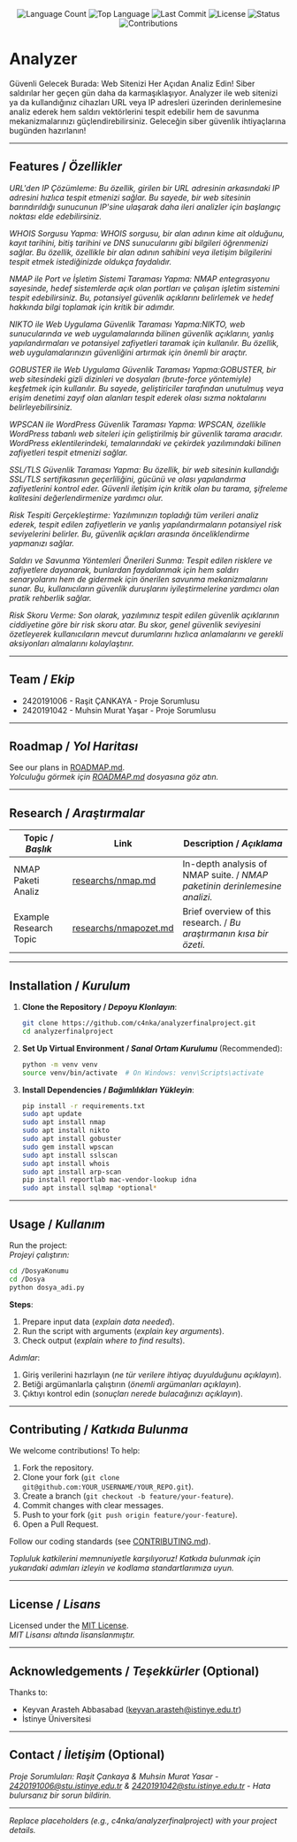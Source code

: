 <div align="center">
  <img src="https://img.shields.io/github/languages/count/c4nka/analyzerfinalproject?style=flat-square&color=blueviolet" alt="Language Count">
  <img src="https://img.shields.io/github/languages/top/c4nka/analyzerfinalproject?style=flat-square&color=1e90ff" alt="Top Language">
  <img src="https://img.shields.io/github/last-commit/c4nka/analyzerfinalproject?style=flat-square&color=ff69b4" alt="Last Commit">
  <img src="https://img.shields.io/github/license/c4nka/analyzerfinalproject?style=flat-square&color=yellow" alt="License">
  <img src="https://img.shields.io/badge/Status-Active-green?style=flat-square" alt="Status">
  <img src="https://img.shields.io/badge/Contributions-Welcome-brightgreen?style=flat-square" alt="Contributions">
</div>

# Analyzer
  
Güvenli Gelecek Burada: Web Sitenizi Her Açıdan Analiz Edin!
Siber saldırılar her geçen gün daha da karmaşıklaşıyor. Analyzer ile web sitenizi ya da kullandığınız cihazları URL veya IP adresleri üzerinden derinlemesine analiz ederek hem saldırı vektörlerini tespit edebilir hem de savunma mekanizmalarınızı güçlendirebilirsiniz. Geleceğin siber güvenlik ihtiyaçlarına bugünden hazırlanın!

---

## Features / *Özellikler*

  *URL'den IP Çözümleme: Bu özellik, girilen bir URL adresinin arkasındaki IP adresini hızlıca tespit etmenizi sağlar. Bu sayede, bir web sitesinin barındırıldığı sunucunun IP'sine ulaşarak daha ileri analizler için başlangıç noktası elde edebilirsiniz.*

  *WHOIS Sorgusu Yapma: WHOIS sorgusu, bir alan adının kime ait olduğunu, kayıt tarihini, bitiş tarihini ve DNS sunucularını gibi bilgileri öğrenmenizi sağlar. Bu özellik, özellikle bir alan adının sahibini veya iletişim bilgilerini tespit etmek istediğinizde oldukça faydalıdır.*
  
  *NMAP ile Port ve İşletim Sistemi Taraması Yapma: NMAP entegrasyonu sayesinde, hedef sistemlerde açık olan portları ve çalışan işletim sistemini tespit edebilirsiniz. Bu, potansiyel güvenlik açıklarını belirlemek ve hedef hakkında bilgi toplamak için kritik bir adımdır.*
  
  *NIKTO ile Web Uygulama Güvenlik Taraması Yapma:NIKTO, web sunucularında ve web uygulamalarında bilinen güvenlik açıklarını, yanlış yapılandırmaları ve potansiyel zafiyetleri taramak için kullanılır. Bu özellik, web uygulamalarınızın güvenliğini artırmak için önemli bir araçtır.*
  
  *GOBUSTER ile Web Uygulama Güvenlik Taraması Yapma:GOBUSTER, bir web sitesindeki gizli dizinleri ve dosyaları (brute-force yöntemiyle) keşfetmek için kullanılır. Bu sayede, geliştiriciler tarafından unutulmuş veya erişim denetimi zayıf olan alanları tespit ederek olası sızma noktalarını belirleyebilirsiniz.*
  
  *WPSCAN ile WordPress Güvenlik Taraması Yapma: WPSCAN, özellikle WordPress tabanlı web siteleri için geliştirilmiş bir güvenlik tarama aracıdır. WordPress eklentilerindeki, temalarındaki ve çekirdek yazılımındaki bilinen zafiyetleri tespit etmenizi sağlar.*
  
  *SSL/TLS Güvenlik Taraması Yapma: Bu özellik, bir web sitesinin kullandığı SSL/TLS sertifikasının geçerliliğini, gücünü ve olası yapılandırma zafiyetlerini kontrol eder. Güvenli iletişim için kritik olan bu tarama, şifreleme kalitesini değerlendirmenize yardımcı olur.*
  
  *Risk Tespiti Gerçekleştirme: Yazılımınızın topladığı tüm verileri analiz ederek, tespit edilen zafiyetlerin ve yanlış yapılandırmaların potansiyel risk seviyelerini belirler. Bu, güvenlik açıkları arasında önceliklendirme yapmanızı sağlar.*
  
  *Saldırı ve Savunma Yöntemleri Önerileri Sunma: Tespit edilen risklere ve zafiyetlere dayanarak, bunlardan faydalanmak için hem saldırı senaryolarını hem de gidermek için önerilen savunma mekanizmalarını sunar. Bu, kullanıcıların güvenlik duruşlarını iyileştirmelerine yardımcı olan pratik rehberlik sağlar.*
  
  *Risk Skoru Verme: Son olarak, yazılımınız tespit edilen güvenlik açıklarının ciddiyetine göre bir risk skoru atar. Bu skor, genel güvenlik seviyesini özetleyerek kullanıcıların mevcut durumlarını hızlıca anlamalarını ve gerekli aksiyonları almalarını kolaylaştırır.*
  
---

## Team / *Ekip*

- 2420191006 - Raşit ÇANKAYA - Proje Sorumlusu
- 2420191042 - Muhsin Murat Yaşar - Proje Sorumlusu 

---

## Roadmap / *Yol Haritası*

See our plans in [ROADMAP.md](ROADMAP.md).  
*Yolculuğu görmek için [ROADMAP.md](ROADMAP.md) dosyasına göz atın.*

---

## Research / *Araştırmalar*

| Topic / *Başlık*        | Link                                    | Description / *Açıklama*                        |
|-------------------------|-----------------------------------------|------------------------------------------------|
| NMAP Paketi Analiz      | [researchs/nmap.md](researchs/nmap.md) | In-depth analysis of NMAP suite. / *NMAP paketinin derinlemesine analizi.* |
| Example Research Topic  | [researchs/nmapozet.md](researchs/nmapozet.md) | Brief overview of this research. / *Bu araştırmanın kısa bir özeti.* |

---

## Installation / *Kurulum*

1. **Clone the Repository / *Depoyu Klonlayın***:  
   ```bash
   git clone https://github.com/c4nka/analyzerfinalproject.git
   cd analyzerfinalproject
   ```

2. **Set Up Virtual Environment / *Sanal Ortam Kurulumu*** (Recommended):  
   ```bash
   python -m venv venv
   source venv/bin/activate  # On Windows: venv\Scripts\activate
   ```

3. **Install Dependencies / *Bağımlılıkları Yükleyin***:  
   ```bash
   pip install -r requirements.txt
   sudo apt update
   sudo apt install nmap
   sudo apt install nikto
   sudo apt install gobuster
   sudo gem install wpscan
   sudo apt install sslscan
   sudo apt install whois
   sudo apt install arp-scan
   pip install reportlab mac-vendor-lookup idna
   sudo apt install sqlmap *optional*
   ```

---

## Usage / *Kullanım*

Run the project:  
*Projeyi çalıştırın:*

```bash
cd /DosyaKonumu
cd /Dosya
python dosya_adi.py
```

**Steps**:  
1. Prepare input data (*explain data needed*).  
2. Run the script with arguments (*explain key arguments*).  
3. Check output (*explain where to find results*).  

*Adımlar*:  
1. Giriş verilerini hazırlayın (*ne tür verilere ihtiyaç duyulduğunu açıklayın*).  
2. Betiği argümanlarla çalıştırın (*önemli argümanları açıklayın*).  
3. Çıktıyı kontrol edin (*sonuçları nerede bulacağınızı açıklayın*).

---

## Contributing / *Katkıda Bulunma*

We welcome contributions! To help:  
1. Fork the repository.  
2. Clone your fork (`git clone git@github.com:YOUR_USERNAME/YOUR_REPO.git`).  
3. Create a branch (`git checkout -b feature/your-feature`).  
4. Commit changes with clear messages.  
5. Push to your fork (`git push origin feature/your-feature`).  
6. Open a Pull Request.  

Follow our coding standards (see [CONTRIBUTING.md](CONTRIBUTING.md)).  

*Topluluk katkilerini memnuniyetle karşılıyoruz! Katkıda bulunmak için yukarıdaki adımları izleyin ve kodlama standartlarımıza uyun.*

---

## License / *Lisans*

Licensed under the [MIT License](LICENSE.md).  
*MIT Lisansı altında lisanslanmıştır.*

---

## Acknowledgements / *Teşekkürler* (Optional)

Thanks to:  
- Keyvan Arasteh Abbasabad (keyvan.arasteh@istinye.edu.tr)
- İstinye Üniversitesi 

---

## Contact / *İletişim* (Optional)

*Proje Sorumluları: Raşit Çankaya & Muhsin Murat Yasar - 2420191006@stu.istinye.edu.tr & 2420191042@stu.istinye.edu.tr - Hata bulursanız bir sorun bildirin.*

---

*Replace placeholders (e.g., c4nka/analyzerfinalproject) with your project details.*
